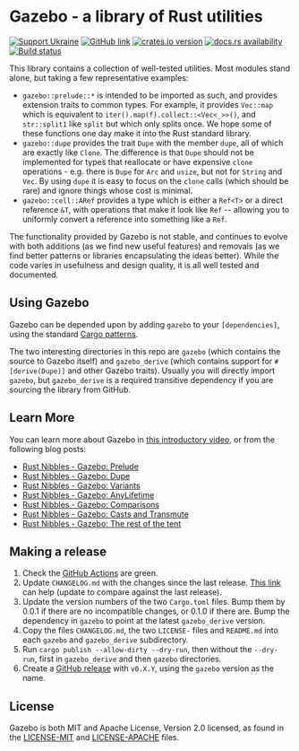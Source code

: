 # Gazebo - a library of Rust utilities

[![Support Ukraine](https://img.shields.io/badge/Support-Ukraine-FFD500?style=flat&labelColor=005BBB)](https://opensource.fb.com/support-ukraine)
[![GitHub link](https://img.shields.io/badge/GitHub-facebookincubator%2Fgazebo-blue.svg)](https://github.com/facebookincubator/gazebo)
[![crates.io version](https://img.shields.io/crates/v/gazebo.svg)](https://crates.io/crates/gazebo)
[![docs.rs availability](https://img.shields.io/docsrs/gazebo?label=docs.rs)](https://docs.rs/gazebo/)
[![Build status](https://img.shields.io/github/workflow/status/facebookincubator/gazebo/ci.svg)](https://github.com/facebookincubator/gazebo/actions)

This library contains a collection of well-tested utilities. Most modules stand alone, but taking a few representative examples:

* `gazebo::prelude::*` is intended to be imported as such, and provides extension traits to common types. For example, it provides `Vec::map` which is equivalent to `iter().map(f).collect::<Vec<_>>()`, and `str::split1` like `split` but which only splits once. We hope some of these functions one day make it into the Rust standard library.
* `gazebo::dupe` provides the trait `Dupe` with the member `dupe`, all of which are exactly like `Clone`. The difference is that `Dupe` should not be implemented for types that reallocate or have expensive `clone` operations - e.g. there is `Dupe` for `Arc` and `usize`, but not for `String` and `Vec`. By using `dupe` it is easy to focus on the `clone` calls (which should be rare) and ignore things whose cost is minimal.
* `gazebo::cell::ARef` provides a type which is either a `Ref<T>` or a direct reference `&T`, with operations that make it look like `Ref` -- allowing you to uniformly convert a reference into something like a `Ref`.

The functionality provided by Gazebo is not stable, and continues to evolve with both additions (as we find new useful features) and removals (as we find better patterns or libraries encapsulating the ideas better). While the code varies in usefulness and design quality, it is all well tested and documented.

## Using Gazebo

Gazebo can be depended upon by adding `gazebo` to your `[dependencies]`, using the standard [Cargo patterns](https://doc.rust-lang.org/cargo/reference/specifying-dependencies.html).

The two interesting directories in this repo are `gazebo` (which contains the source to Gazebo itself) and `gazebo_derive` (which contains support for `#[derive(Dupe)]` and other Gazebo traits). Usually you will directly import `gazebo`, but `gazebo_derive` is a required transitive dependency if you are sourcing the library from GitHub.

## Learn More

You can learn more about Gazebo in [this introductory video](https://www.youtube.com/watch?v=OsrBYHIYCYk), or from the following blog posts:

* [Rust Nibbles - Gazebo: Prelude](https://developers.facebook.com/blog/post/2021/06/29/rust-nibbles-gazebo-prelude/)
* [Rust Nibbles - Gazebo: Dupe](https://developers.facebook.com/blog/post/2021/07/06/rust-nibbles-gazebo-dupe/)
* [Rust Nibbles - Gazebo: Variants](https://developers.facebook.com/blog/post/2021/07/13/rust-nibbles-gazebo-variants)
* [Rust Nibbles - Gazebo: AnyLifetime](https://developers.facebook.com/blog/post/2021/07/20/rust-nibbles-gazebo-any-lifetime/)
* [Rust Nibbles - Gazebo: Comparisons](https://developers.facebook.com/blog/post/2021/07/27/rust-nibbles-gazebo-comparisons/)
* [Rust Nibbles - Gazebo: Casts and Transmute](https://developers.facebook.com/blog/post/2021/08/03/rust-nibbles-gazebo-casts-transmute/)
* [Rust Nibbles - Gazebo: The rest of the tent](https://developers.facebook.com/blog/post/2021/08/10/rust-nibbles-gazebo-rest-of-tent/)

## Making a release

1. Check the [GitHub Actions](https://github.com/facebookincubator/gazebo/actions) are green.
2. Update `CHANGELOG.md` with the changes since the last release. [This link](https://github.com/facebookincubator/gazebo/compare/v0.1.0...main) can help (update to compare against the last release).
3. Update the version numbers of the two `Cargo.toml` files. Bump them by 0.0.1 if there are no incompatible changes, or 0.1.0 if there are. Bump the dependency in `gazebo` to point at the latest `gazebo_derive` version.
4. Copy the files `CHANGELOG.md`, the two `LICENSE-` files and `README.md` into each `gazebo` and `gazebo_derive` subdirectory.
5. Run `cargo publish --allow-dirty --dry-run`, then without the `--dry-run`, first in `gazebo_derive` and then `gazebo` directories.
6. Create a [GitHub release](https://github.com/facebookincubator/gazebo/releases/new) with `v0.X.Y`, using the `gazebo` version as the name.

## License

Gazebo is both MIT and Apache License, Version 2.0 licensed, as found in the [LICENSE-MIT](LICENSE-MIT) and [LICENSE-APACHE](LICENSE-APACHE) files.
